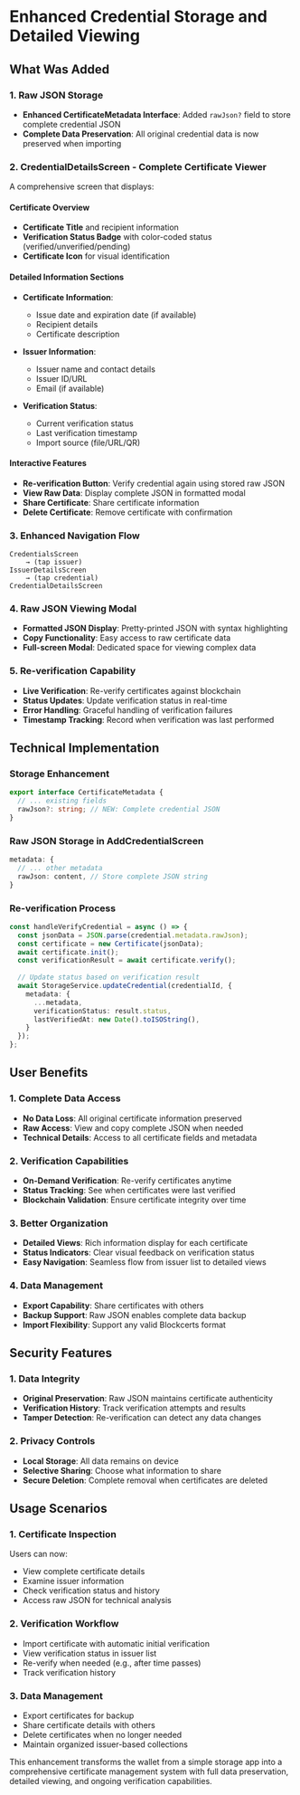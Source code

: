 # Enhanced Credential Storage and Detailed Viewing

## What Was Added

### 1. Raw JSON Storage
- **Enhanced CertificateMetadata Interface**: Added `rawJson?` field to store complete credential JSON
- **Complete Data Preservation**: All original credential data is now preserved when importing

### 2. CredentialDetailsScreen - Complete Certificate Viewer
A comprehensive screen that displays:

#### Certificate Overview
- **Certificate Title** and recipient information
- **Verification Status Badge** with color-coded status (verified/unverified/pending)
- **Certificate Icon** for visual identification

#### Detailed Information Sections
- **Certificate Information**:
  - Issue date and expiration date (if available)
  - Recipient details
  - Certificate description
  
- **Issuer Information**:
  - Issuer name and contact details
  - Issuer ID/URL
  - Email (if available)

- **Verification Status**:
  - Current verification status
  - Last verification timestamp
  - Import source (file/URL/QR)

#### Interactive Features
- **Re-verification Button**: Verify credential again using stored raw JSON
- **View Raw Data**: Display complete JSON in formatted modal
- **Share Certificate**: Share certificate information
- **Delete Certificate**: Remove certificate with confirmation

### 3. Enhanced Navigation Flow
```
CredentialsScreen 
    → (tap issuer)
IssuerDetailsScreen 
    → (tap credential)
CredentialDetailsScreen
```

### 4. Raw JSON Viewing Modal
- **Formatted JSON Display**: Pretty-printed JSON with syntax highlighting
- **Copy Functionality**: Easy access to raw certificate data
- **Full-screen Modal**: Dedicated space for viewing complex data

### 5. Re-verification Capability
- **Live Verification**: Re-verify certificates against blockchain
- **Status Updates**: Update verification status in real-time
- **Error Handling**: Graceful handling of verification failures
- **Timestamp Tracking**: Record when verification was last performed

## Technical Implementation

### Storage Enhancement
```typescript
export interface CertificateMetadata {
  // ... existing fields
  rawJson?: string; // NEW: Complete credential JSON
}
```

### Raw JSON Storage in AddCredentialScreen
```typescript
metadata: {
  // ... other metadata
  rawJson: content, // Store complete JSON string
}
```

### Re-verification Process
```typescript
const handleVerifyCredential = async () => {
  const jsonData = JSON.parse(credential.metadata.rawJson);
  const certificate = new Certificate(jsonData);
  await certificate.init();
  const verificationResult = await certificate.verify();
  
  // Update status based on verification result
  await StorageService.updateCredential(credentialId, {
    metadata: {
      ...metadata,
      verificationStatus: result.status,
      lastVerifiedAt: new Date().toISOString(),
    }
  });
};
```

## User Benefits

### 1. Complete Data Access
- **No Data Loss**: All original certificate information preserved
- **Raw Access**: View and copy complete JSON when needed
- **Technical Details**: Access to all certificate fields and metadata

### 2. Verification Capabilities
- **On-Demand Verification**: Re-verify certificates anytime
- **Status Tracking**: See when certificates were last verified
- **Blockchain Validation**: Ensure certificate integrity over time

### 3. Better Organization
- **Detailed Views**: Rich information display for each certificate
- **Status Indicators**: Clear visual feedback on verification status
- **Easy Navigation**: Seamless flow from issuer list to detailed views

### 4. Data Management
- **Export Capability**: Share certificates with others
- **Backup Support**: Raw JSON enables complete data backup
- **Import Flexibility**: Support any valid Blockcerts format

## Security Features

### 1. Data Integrity
- **Original Preservation**: Raw JSON maintains certificate authenticity
- **Verification History**: Track verification attempts and results
- **Tamper Detection**: Re-verification can detect any data changes

### 2. Privacy Controls
- **Local Storage**: All data remains on device
- **Selective Sharing**: Choose what information to share
- **Secure Deletion**: Complete removal when certificates are deleted

## Usage Scenarios

### 1. Certificate Inspection
Users can now:
- View complete certificate details
- Examine issuer information
- Check verification status and history
- Access raw JSON for technical analysis

### 2. Verification Workflow
- Import certificate with automatic initial verification
- View verification status in issuer list
- Re-verify when needed (e.g., after time passes)
- Track verification history

### 3. Data Management
- Export certificates for backup
- Share certificate details with others
- Delete certificates when no longer needed
- Maintain organized issuer-based collections

This enhancement transforms the wallet from a simple storage app into a comprehensive certificate management system with full data preservation, detailed viewing, and ongoing verification capabilities.
